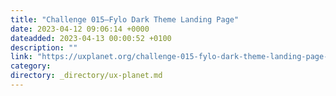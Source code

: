 ```yaml
---
title: "Challenge 015–Fylo Dark Theme Landing Page"
date: 2023-04-12 09:06:14 +0000
dateadded: 2023-04-13 00:00:52 +0100
description: ""
link: "https://uxplanet.org/challenge-015-fylo-dark-theme-landing-page-edaf39ca80f8?source=rss----819cc2aaeee0---4"
category:
directory: _directory/ux-planet.md
---
```

